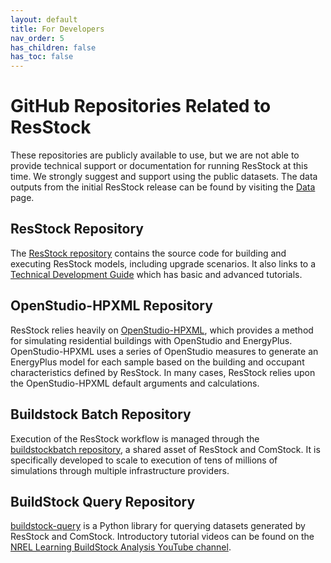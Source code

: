 ```yaml
---
layout: default
title: For Developers
nav_order: 5
has_children: false
has_toc: false
---
```

# GitHub Repositories Related to ResStock
These repositories are publicly available to use, but we are not able to provide technical support or documentation for running ResStock at this time. We strongly suggest and support using the public datasets. The data outputs from the initial ResStock release can be found by visiting the [Data](https://nrel.github.io/ResStock.github.io/docs/data.html) page.

## ResStock Repository
The [ResStock repository](https://github.com/NREL/resstock) contains the source code for building and executing ResStock models, including upgrade scenarios. It also links to a [Technical Development Guide](https://resstock.readthedocs.io/en/latest/index.html) which has basic and advanced tutorials.

## OpenStudio-HPXML Repository
ResStock relies heavily on [OpenStudio-HPXML](https://github.com/NREL/OpenStudio-HPXML), which provides a method for simulating residential buildings with OpenStudio and EnergyPlus. OpenStudio-HPXML uses a series of OpenStudio measures to generate an EnergyPlus model for each sample based on the building and occupant characteristics defined by ResStock. In many cases, ResStock relies upon the OpenStudio-HPXML default arguments and calculations.

## Buildstock Batch Repository
Execution of the ResStock workflow is managed through the [buildstockbatch repository](https://github.com/nrel/buildstockbatch), a shared asset of ResStock and ComStock. It is specifically developed to scale to execution of tens of millions of simulations through multiple infrastructure providers.

## BuildStock Query Repository
[buildstock-query](https://github.com/NREL/buildstock-query) is a Python library for querying datasets generated by ResStock and ComStock. Introductory tutorial videos can be found on the [NREL Learning BuildStock Analysis YouTube channel](https://www.youtube.com/watch?v=jmmAHsOZAp8&list=PLmIn8Hncs7bEYCZiHaoPSovoBrRGR-tRS&index=6).
